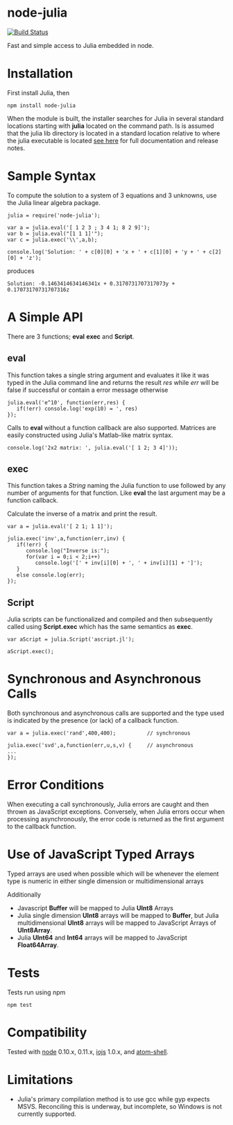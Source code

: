 node-julia
==========

[![Build Status](https://travis-ci.org/waTeim/node-julia.svg?branch=master)](https://travis-ci.org/waTeim/node-julia)

Fast and simple access to Julia embedded in node.

# Installation

First install Julia, then

    npm install node-julia

When the module is built, the installer searches for Julia in several
standard locations starting with **julia** located on the command path.
Is is assumed that the julia lib directory is located in a standard location
relative to where the julia executable is located [see here](http://node-julia.readme.io/)
for full documentation and release notes.

# Sample Syntax

To compute the solution to a system of 3 equations and 3 unknowns, use the Julia
linear algebra package.

    julia = require('node-julia');

    var a = julia.eval('[ 1 2 3 ; 3 4 1; 8 2 9]');
    var b = julia.eval("[1 1 1]'");
    var c = julia.exec('\\',a,b);

    console.log('Solution: ' + c[0][0] + 'x + ' + c[1][0] + 'y + ' + c[2][0] + 'z');

produces

    Solution: -0.1463414634146341x + 0.3170731707317073y + 0.17073170731707316z

# A Simple API

There are 3 functions; **eval** **exec** and **Script**.

## eval

This function takes a single string argument and evaluates it like it was typed
in the Julia command line and returns the result *res* while *err* will be false if
successful or contain a error message otherwise

    julia.eval('e^10', function(err,res) {
       if(!err) console.log('exp(10) = ', res)
    });

Calls to **eval** without a function callback are also supported. Matrices
are easily constructed using Julia's Matlab-like matrix syntax.

    console.log('2x2 matrix: ', julia.eval('[ 1 2; 3 4]'));

## exec

This function takes a *String* naming the Julia function to use followed by any number of
 arguments for that function.  Like **eval** the last argument may be a function callback.

Calculate the inverse of a matrix and print the result.

    var a = julia.eval('[ 2 1; 1 1]');

    julia.exec('inv',a,function(err,inv) {
       if(!err) {
          console.log("Inverse is:");
          for(var i = 0;i < 2;i++)
             console.log('[' + inv[i][0] + ', ' + inv[i][1] + ']');
       }
       else console.log(err);
    });


## Script

Julia scripts can be functionalized and compiled and then subsequently
called using **Script.exec** which has the same semantics as **exec**.

    var aScript = julia.Script('ascript.jl');

    aScript.exec();

# Synchronous and Asynchronous Calls
Both synchronous and asynchronous calls are supported and the type used is
indicated by the presence (or lack) of a callback function.

    var a = julia.exec('rand',400,400);          // synchronous

    julia.exec('svd',a,function(err,u,s,v) {     // asynchronous
    ...
    });
# Error Conditions

When executing a call synchronously, Julia errors are caught and then
thrown as JavaScript exceptions.  Conversely, when Julia errors occur when
processing asynchronously, the error code is returned as the first argument
to the callback function.

# Use of JavaScript Typed Arrays
Typed arrays are used when possible which will be whenever the element
type is numeric in either single dimension or multidimensional arrays

Additionally
* Javascript **Buffer** will be mapped to Julia **UInt8** Arrays
* Julia single dimension **UInt8** arrays will be mapped to **Buffer**, but
Julia multidimensional **UInt8** arrays will be mapped to JavaScript Arrays
of **UInt8Array**.
* Julia **UInt64** and **Int64** arrays will be mapped to JavaScript
**Float64Array**.

# Tests
Tests run using npm

    npm test

# Compatibility
Tested with [node](http://nodejs.org/) 0.10.x, 0.11.x, [iojs](https://iojs.org/) 1.0.x, and [atom-shell](https://github.com/atom/atom-shell).  

# Limitations

* Julia's primary compilation method is to use gcc while gyp expects MSVS.
Reconciling this is underway, but incomplete, so Windows is not currently
supported.
